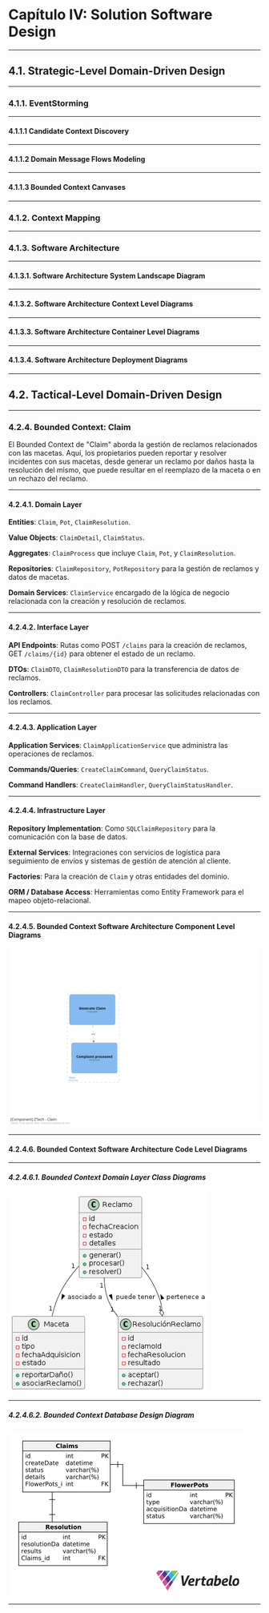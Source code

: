 # Capítulo IV: Solution Software Design
---
## 4.1. Strategic-Level Domain-Driven Design
---
### 4.1.1. EventStorming
---
#### 4.1.1.1 Candidate Context Discovery
---
#### 4.1.1.2 Domain Message Flows Modeling
---
#### 4.1.1.3 Bounded Context Canvases
---
### 4.1.2. Context Mapping
---
### 4.1.3. Software Architecture
---
#### 4.1.3.1. Software Architecture System Landscape Diagram
---
#### 4.1.3.2. Software Architecture Context Level Diagrams
---
#### 4.1.3.3. Software Architecture Container Level Diagrams
---
#### 4.1.3.4. Software Architecture Deployment Diagrams
---
## 4.2. Tactical-Level Domain-Driven Design
---
### 4.2.4. Bounded Context: Claim
El Bounded Context de "Claim" aborda la gestión de reclamos relacionados con las macetas. Aquí, los propietarios pueden reportar y resolver incidentes con sus macetas, desde generar un reclamo por daños hasta la resolución del mismo, que puede resultar en el reemplazo de la maceta o en un rechazo del reclamo.

---
#### 4.2.4.1. Domain Layer
**Entities**: `Claim`, `Pot`, `ClaimResolution`.

**Value Objects**: `ClaimDetail`, `ClaimStatus`.

**Aggregates**: `ClaimProcess` que incluye `Claim`, `Pot`, y `ClaimResolution`.

**Repositories**: `ClaimRepository`, `PotRepository` para la gestión de reclamos y datos de macetas.

**Domain Services**: `ClaimService` encargado de la lógica de negocio relacionada con la creación y resolución de reclamos.

---
#### 4.2.4.2. Interface Layer
**API Endpoints**: Rutas como POST `/claims` para la creación de reclamos, GET `/claims/{id}` para obtener el estado de un reclamo.

**DTOs**: `ClaimDTO`, `ClaimResolutionDTO` para la transferencia de datos de reclamos.

**Controllers**: `ClaimController` para procesar las solicitudes relacionadas con los reclamos.

---
#### 4.2.4.3. Application Layer
**Application Services**: `ClaimApplicationService` que administra las operaciones de reclamos.

**Commands/Queries**: `CreateClaimCommand`, `QueryClaimStatus`.

**Command Handlers**: `CreateClaimHandler`, `QueryClaimStatusHandler`.

---
#### 4.2.4.4. Infrastructure Layer
**Repository Implementation**: Como `SQLClaimRepository` para la comunicación con la base de datos.

**External Services**: Integraciones con servicios de logística para seguimiento de envíos y sistemas de gestión de atención al cliente.

**Factories**: Para la creación de `Claim` y otras entidades del dominio.

**ORM / Database Access**: Herramientas como Entity Framework para el mapeo objeto-relacional.

---
#### 4.2.4.5. Bounded Context Software Architecture Component Level Diagrams

![C4 component diagram](assets/componentClaim.png)

---
#### 4.2.4.6. Bounded Context Software Architecture Code Level Diagrams
---
##### 4.2.4.6.1. Bounded Context Domain Layer Class Diagrams

![Database Design Diagram](assets/class4.png)

---
##### 4.2.4.6.2. Bounded Context Database Design Diagram
![Database Design Diagram](assets/database4.png)


---